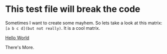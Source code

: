 # This test file will break the code

Sometimes I want to create some mayhem.
So lets take a look at this matrix: `[a b c d](but not really)`. It is a cool matrix.

[Hello World](https://www.google.com)

There's More.